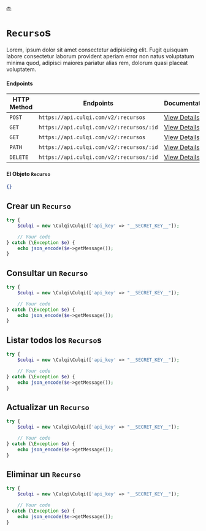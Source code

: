 [:back:](/docs/README.md)

# `Recurso`s

Lorem, ipsum dolor sit amet consectetur adipisicing elit. Fugit quisquam labore consectetur laborum provident aperiam error non natus voluptatum minima quod, adipisci maiores pariatur alias rem, dolorum quasi placeat voluptatem.

#### Endpoints

| HTTP Method | Endpoints                               | Documentation                                             |
| ----------- | --------------------------------------- | --------------------------------------------------------- |
| `POST`      | `https://api.culqi.com/v2/:recursos`     | [View Details](https://www.culqi.com/api/#recursos#create) |
| `GET`       | `https://api.culqi.com/v2/:recursos/:id` | [View Details](https://www.culqi.com/api/#recursos#detail) |
| `GET`       | `https://api.culqi.com/v2/:recursos`     | [View Details](https://www.culqi.com/api/#recursos#list)   |
| `PATH`      | `https://api.culqi.com/v2/:recursos/:id` | [View Details](https://www.culqi.com/api/#recursos#update) |
| `DELETE`    | `https://api.culqi.com/v2/:recursos/:id` | [View Details](https://www.culqi.com/api/#recursos#delete) |

#### El Objeto `Recurso`

```json
{}
```

## Crear un `Recurso`

```php
try {
    $culqi = new \Culqi\Culqi(['api_key' => "__SECRET_KEY__"]);

    // Your code
} catch (\Exception $e) {
    echo json_encode($e->getMessage());
}
```

## Consultar un `Recurso`

```php
try {
    $culqi = new \Culqi\Culqi(['api_key' => "__SECRET_KEY__"]);

    // Your code
} catch (\Exception $e) {
    echo json_encode($e->getMessage());
}
```

## Listar todos los `Recurso`s

```php
try {
    $culqi = new \Culqi\Culqi(['api_key' => "__SECRET_KEY__"]);

    // Your code
} catch (\Exception $e) {
    echo json_encode($e->getMessage());
}
```

## Actualizar un `Recurso`

```php
try {
    $culqi = new \Culqi\Culqi(['api_key' => "__SECRET_KEY__"]);

    // Your code
} catch (\Exception $e) {
    echo json_encode($e->getMessage());
}
```

## Eliminar un `Recurso`

```php
try {
    $culqi = new \Culqi\Culqi(['api_key' => "__SECRET_KEY__"]);

    // Your code
} catch (\Exception $e) {
    echo json_encode($e->getMessage());
}
```

